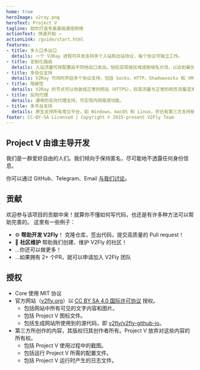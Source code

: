 ```yaml
---
home: true
heroImage: v2ray.png
heroText: Project V
tagline: 助你打造专属基础通信网络
actionText: 快速开始 →
actionLink: /guide/start.html
features:
- title: 多入口多出口
  details: 一个 V2Ray 进程可并发支持多个入站和出站协议，每个协议可独立工作。
- title: 定制化路由
  details: 入站流量可按配置由不同地出口发出。轻松实现按区域或按域名分流，以达到最优的网络性能。
- title: 多协议支持
  details: V2Ray 可同时开启多个协议支持，包括 Socks、HTTP、Shadowsocks 和 VMess 等。每个协议可单独设置传输载体，比如 TCP、mKCP 和 WebSocket 等。
- title: 隐蔽性
  details: V2Ray 的节点可以伪装成正常的网站（HTTPS），将其流量与正常的网页流量混淆，以避开第三方干扰。
- title: 反向代理
  details: 通用的反向代理支持，可实现内网穿透功能。
- title: 多平台支持
  details: 原生支持所有常见平台，如 Windows、macOS 和 Linux，并已有第三方支持移动平台。
footer: CC-BY-SA Licensed | Copyright © 2015-present V2Fly Team
---
```


## Project V 由谁主导开发

我们是一群爱好自由的人们。我们倾向于保持匿名，尽可能地不透露任何身份信息。

你可以通过 GitHub、Telegram、Email [与我们讨论](guide/help.md)。

## 贡献

欢迎参与该项目的贡献中来！就算你不懂如何写代码，也还是有许多种方法可以帮助完善的。 这里有一些例子：

- ⚙️ **帮助开发 V2Fly**！ 克隆仓库，签出代码，提交高质量的 Pull request！
- 📆  **社区维护** 帮助我们创建、维护 V2Fly 的社区！
- ...你还可以做更多！
- ...如果拥有 2+ 个PR，就可以申请加入 V2Fly 团队

## 授权

- Core 使用 MIT 协议
- 官方网站（[v2fly.org](https://www.v2fly.org/)）以 [CC BY SA 4.0 国际许可协议](https://creativecommons.org/licenses/by/4.0/deed.zh) 授权。
    * 包括网站中所有可见的文字内容和图片。
    * 包括 Project V 图标文件。
    * 包括生成网站所使用到的源代码，即 [v2fly/v2fly-github-io](https://github.com/v2fly/v2fly-github-io)。
- 第三方所创作的内容，其版权归其创作者所有。Project V 放弃对这些内容的所有权。
    * 包括 Project V 使用过程中的截图。
    * 包括运行 Project V 所需的配置文件。
    * 包括 Project V 运行时产生的日志文件。
